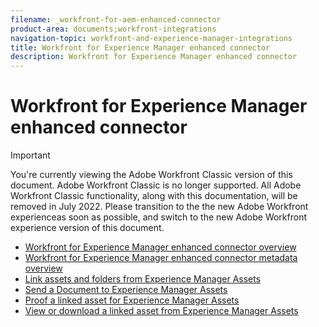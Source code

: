```yaml
---
filename: _workfront-for-aem-enhanced-connector
product-area: documents;workfront-integrations
navigation-topic: workfront-and-experience-manager-integrations
title: Workfront for Experience Manager enhanced connector
description: Workfront for Experience Manager enhanced connector
---
```


# Workfront for Experience Manager enhanced connector

>[!IMPORTANT]
>
>You're currently viewing the Adobe Workfront Classic version of this document. Adobe Workfront Classic is no longer supported. All Adobe Workfront Classic functionality, along with this documentation, will be removed in July 2022. Please transition to the the new Adobe Workfront experienceas soon as possible, and switch to the new Adobe Workfront experience version of this document.

* [Workfront for Experience Manager enhanced connector overview](../../../documents/workfront-and-experience-manager-integrations/workfront-for-experience-manager-enhanced-connector/workfront-aem-enhanced-connector-overview.md) 
* [Workfront for Experience Manager enhanced connector metadata overview](../../../documents/workfront-and-experience-manager-integrations/workfront-for-experience-manager-enhanced-connector/enhanced-connector-metadata-overview.md) 
* [Link assets and folders from Experience Manager Assets](../../../documents/workfront-and-experience-manager-integrations/workfront-for-experience-manager-enhanced-connector/enhanced-connector-link-assets.md) 
* [Send a Document to Experience Manager Assets](../../../documents/workfront-and-experience-manager-integrations/workfront-for-experience-manager-enhanced-connector/enhanced-connector-send-document.md) 
* [Proof a linked asset for Experience Manager Assets](../../../documents/workfront-and-experience-manager-integrations/workfront-for-experience-manager-enhanced-connector/enhanced-connector-proof-asset.md) 
* [View or download a linked asset from Experience Manager Assets](../../../documents/workfront-and-experience-manager-integrations/workfront-for-experience-manager-enhanced-connector/enhanced-connector-view-download-asset.md)

